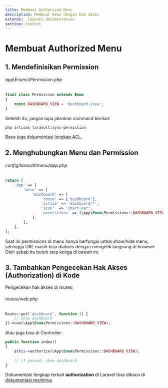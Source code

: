 ```yaml
---
title: Membuat Authorized Menu
description: Membuat menu dengan hak akses
extends: _layouts.documentation
section: content
---
```


# Membuat Authorized Menu

## 1. Mendefinisikan Permission

###### app\Enums\Permission.php

```php
final class Permission extends Enum
{
    const DASHBOARD_VIEW = 'dashboard.view';
}

```

Setelah itu, jangan lupa jalankan command berikut:

```bash
php artisan laravolt:sync-permission
```

Baca juga [dokumentasi lengkap ACL](https://laravolt.dev/docs/v5/acl/).

## 2. Menghubungkan Menu dan Permission

###### config/laravolt/menu/app.php
```php
return [
    'App' => [
        'menu' => [
            'Dashboard' => [
                'route' => ['dashboard'],
                'active' => 'dashboard/*',
                'icon'  => 'chart-bar',
                'permissions' => [\App\Enum\Permissions::DASHBOARD_VIEW],
            ],
        ],
    ],
];
```

Saat ini permissions di menu hanya berfungsi untuk show/hide menu, sehingga URL masih bisa diakses dengan mengetik langsung di browser. Oleh sebab itu butuh step ketiga di bawah ini.

## 3. Tambahkan Pengecekan Hak Akses (Authorization) di Kode

Pengecekan hak akses di routes:
###### routes/web.php

```php
Route::get('dashboard', function () {
    // show dashboard
})->can(\App\Enum\Permissions::DASHBOARD_VIEW);
```

Atau juga bisa di Controller:

```php
public function index()
{
    $this->authorize(\App\Enum\Permissions::DASHBOARD_VIEW);
    
    // if passed, show dashboard
}
```

Dokumentasi lengkap terkait **authorization** di Laravel bisa dibaca di [dokumentasi resminya](https://laravel.com/docs/master/authorization).
